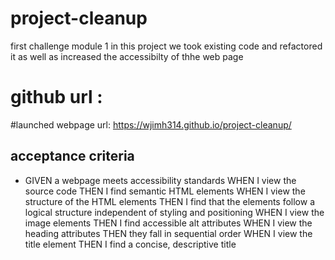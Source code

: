 # project-cleanup
first challenge module 1
in this project we took existing code and refactored it as well as increased the accessibilty of thhe web page
# github url : 

#launched webpage url:
https://wjimh314.github.io/project-cleanup/
## acceptance criteria
* GIVEN a webpage meets accessibility standards
WHEN I view the source code
THEN I find semantic HTML elements
WHEN I view the structure of the HTML elements
THEN I find that the elements follow a logical structure independent of styling and positioning
WHEN I view the image elements
THEN I find accessible alt attributes
WHEN I view the heading attributes
THEN they fall in sequential order
WHEN I view the title element
THEN I find a concise, descriptive title